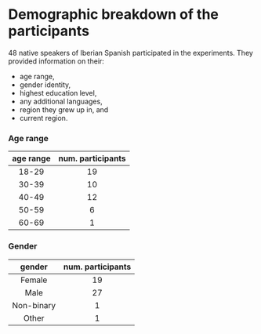 # Demographic breakdown of the participants
48 native speakers of Iberian Spanish participated in the experiments. 
They provided information on their:
- age range,
- gender identity,
- highest education level,
- any additional languages,
- region they grew up in, and
- current region.


### Age range 
| age range | num. participants |
| :-------: | :---------------: |
| 18-29     | 19                |
| 30-39     | 10                |
| 40-49     | 12                |
| 50-59     |  6                |
| 60-69     |  1                |


### Gender
| gender     | num. participants |
| :--------: | :---------------: |
| Female     | 19                |
| Male       | 27                |
| Non-binary |  1                |
| Other      |  1                |

